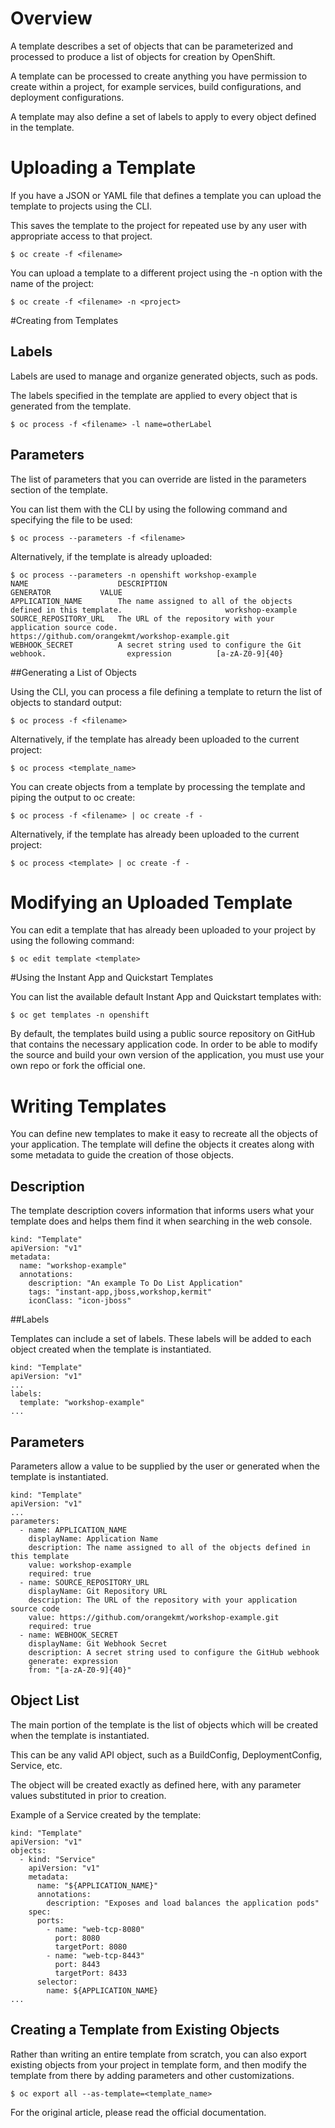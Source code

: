 # Overview

A template describes a set of objects that can be parameterized and processed to produce a list of objects for creation by OpenShift.

A template can be processed to create anything you have permission to create within a project, for example services, build configurations, and deployment configurations.

A template may also define a set of labels to apply to every object defined in the template.

# Uploading a Template

If you have a JSON or YAML file that defines a template you can upload the template to projects using the CLI.

This saves the template to the project for repeated use by any user with appropriate access to that project.

```
$ oc create -f <filename>
```

You can upload a template to a different project using the -n option with the name of the project:

```
$ oc create -f <filename> -n <project>
```

#Creating from Templates

## Labels

Labels are used to manage and organize generated objects, such as pods.

The labels specified in the template are applied to every object that is generated from the template.

```
$ oc process -f <filename> -l name=otherLabel
```

## Parameters

The list of parameters that you can override are listed in the parameters section of the template.

You can list them with the CLI by using the following command and specifying the file to be used:

```
$ oc process --parameters -f <filename>
```

Alternatively, if the template is already uploaded:

```
$ oc process --parameters -n openshift workshop-example
NAME                    DESCRIPTION                                                         GENERATOR           VALUE
APPLICATION_NAME        The name assigned to all of the objects defined in this template.                       workshop-example
SOURCE_REPOSITORY_URL   The URL of the repository with your application source code.                            https://github.com/orangekmt/workshop-example.git
WEBHOOK_SECRET          A secret string used to configure the Git webhook.                  expression          [a-zA-Z0-9]{40}
```

##Generating a List of Objects

Using the CLI, you can process a file defining a template to return the list of objects to standard output:

```
$ oc process -f <filename>
```

Alternatively, if the template has already been uploaded to the current project:

```
$ oc process <template_name>
```

You can create objects from a template by processing the template and piping the output to oc create:

```
$ oc process -f <filename> | oc create -f -
```

Alternatively, if the template has already been uploaded to the current project:

```
$ oc process <template> | oc create -f -
```

# Modifying an Uploaded Template

You can edit a template that has already been uploaded to your project by using the following command:

```
$ oc edit template <template>
```

#Using the Instant App and Quickstart Templates

You can list the available default Instant App and Quickstart templates with:

```
$ oc get templates -n openshift
```

By default, the templates build using a public source repository on GitHub that contains the necessary application code. In order to be able to modify the source and build your own version of the application, you must use your own repo or fork the official one.

# Writing Templates

You can define new templates to make it easy to recreate all the objects of your application. The template will define the objects it creates along with some metadata to guide the creation of those objects.

## Description

The template description covers information that informs users what your template does and helps them find it when searching in the web console.

```
kind: "Template"
apiVersion: "v1"
metadata:
  name: "workshop-example" 
  annotations:
    description: "An example To Do List Application" 
    tags: "instant-app,jboss,workshop,kermit" 
    iconClass: "icon-jboss"
```

##Labels

Templates can include a set of labels. These labels will be added to each object created when the template is instantiated.

```
kind: "Template"
apiVersion: "v1"
...
labels:
  template: "workshop-example" 
...
```

## Parameters

Parameters allow a value to be supplied by the user or generated when the template is instantiated.

```
kind: "Template"
apiVersion: "v1"
...
parameters:
  - name: APPLICATION_NAME
    displayName: Application Name
    description: The name assigned to all of the objects defined in this template 
    value: workshop-example 
    required: true 
  - name: SOURCE_REPOSITORY_URL
    displayName: Git Repository URL 
    description: The URL of the repository with your application source code 
    value: https://github.com/orangekmt/workshop-example.git 
    required: true 
  - name: WEBHOOK_SECRET
    displayName: Git Webhook Secret
    description: A secret string used to configure the GitHub webhook
    generate: expression 
    from: "[a-zA-Z0-9]{40}" 
```

## Object List

The main portion of the template is the list of objects which will be created when the template is instantiated.

This can be any valid API object, such as a BuildConfig, DeploymentConfig, Service, etc.

The object will be created exactly as defined here, with any parameter values substituted in prior to creation.

Example of a Service created by the template:

```
kind: "Template"
apiVersion: "v1"
objects:
  - kind: "Service" 
    apiVersion: "v1"
    metadata:
      name: "${APPLICATION_NAME}"
      annotations:
        description: "Exposes and load balances the application pods"
    spec:
      ports:
        - name: "web-tcp-8080"
          port: 8080
          targetPort: 8080
        - name: "web-tcp-8443"
          port: 8443
          targetPort: 8433
      selector: 
        name: ${APPLICATION_NAME}
...
```

## Creating a Template from Existing Objects

Rather than writing an entire template from scratch, you can also export existing objects from your project in template form, and then modify the template from there by adding parameters and other customizations.

```
$ oc export all --as-template=<template_name>
``` 

For the original article, please read the official documentation.
